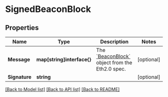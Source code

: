 # SignedBeaconBlock

## Properties

Name | Type | Description | Notes
------------ | ------------- | ------------- | -------------
**Message** | **map[string]interface{}** | The [&#x60;BeaconBlock&#x60;](https://github.com/ethereum/eth2.0-specs/blob/v0.12.2/specs/phase0/beacon-chain.md#beaconblock) object from the Eth2.0 spec. | [optional] 
**Signature** | **string** |  | [optional] 

[[Back to Model list]](../README.md#documentation-for-models) [[Back to API list]](../README.md#documentation-for-api-endpoints) [[Back to README]](../README.md)


